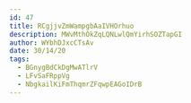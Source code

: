 ```yaml
---
id: 47
title: RCgjjvZmWampgbAaIVHOrhuo
description: MWvMthOkZqLQNLwlQmYirhSOZTapGI
author: WYbhDJxcCTsAv
date: 30/14/20
tags:
  - BGnygBdCkDgMwATlrV
  - LFvSaFRppVg
  - NbgkailKiFmThqmrZFqwpEAGoIDrB
---
```

